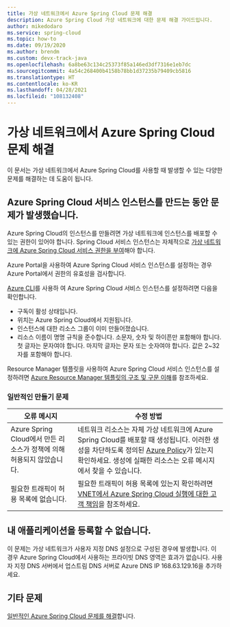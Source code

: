 ```yaml
---
title: 가상 네트워크에서 Azure Spring Cloud 문제 해결
description: Azure Spring Cloud 가상 네트워크에 대한 문제 해결 가이드입니다.
author: mikedodaro
ms.service: spring-cloud
ms.topic: how-to
ms.date: 09/19/2020
ms.author: brendm
ms.custom: devx-track-java
ms.openlocfilehash: 6a8be63c134c25373f85a146ed3df7316e1eb7dc
ms.sourcegitcommit: 4a54c268400b4158b78bb1d37235b79409cb5816
ms.translationtype: HT
ms.contentlocale: ko-KR
ms.lasthandoff: 04/28/2021
ms.locfileid: "108132408"
---
```

# <a name="troubleshooting-azure-spring-cloud-in-virtual-networks"></a>가상 네트워크에서 Azure Spring Cloud 문제 해결

이 문서는 가상 네트워크에서 Azure Spring Cloud를 사용할 때 발생할 수 있는 다양한 문제를 해결하는 데 도움이 됩니다.

## <a name="i-encountered-a-problem-with-creating-an-azure-spring-cloud-service-instance"></a>Azure Spring Cloud 서비스 인스턴스를 만드는 동안 문제가 발생했습니다.

Azure Spring Cloud의 인스턴스를 만들려면 가상 네트워크에 인스턴스를 배포할 수 있는 권한이 있어야 합니다.  Spring Cloud 서비스 인스턴스는 자체적으로 [가상 네트워크에 Azure Spring Cloud 서비스 권한을 부여](./how-to-deploy-in-azure-virtual-network.md#grant-service-permission-to-the-virtual-network)해야 합니다.

Azure Portal을 사용하여 Azure Spring Cloud 서비스 인스턴스를 설정하는 경우 Azure Portal에서 권한의 유효성을 검사합니다.

[Azure CLI](/cli/azure/get-started-with-azure-cli)를 사용하 여 Azure Spring Cloud 서비스 인스턴스를 설정하려면 다음을 확인합니다.

- 구독이 활성 상태입니다.
- 위치는 Azure Spring Cloud에서 지원됩니다.
- 인스턴스에 대한 리소스 그룹이 이미 만들어졌습니다.
- 리소스 이름이 명명 규칙을 준수합니다. 소문자, 숫자 및 하이픈만 포함해야 합니다. 첫 글자는 문자여야 합니다. 마지막 글자는 문자 또는 숫자여야 합니다. 값은 2~32자를 포함해야 합니다.

Resource Manager 템플릿을 사용하여 Azure Spring Cloud 서비스 인스턴스를 설정하려면 [Azure Resource Manager 템플릿의 구조 및 구문 이해](../azure-resource-manager/templates/template-syntax.md)를 참조하세요.

### <a name="common-creation-issues"></a>일반적인 만들기 문제

| 오류 메시지 | 수정 방법 |
|------|------|
| Azure Spring Cloud에서 만든 리소스가 정책에 의해 허용되지 않았습니다. | 네트워크 리소스는 자체 가상 네트워크에 Azure Spring Cloud를 배포할 때 생성됩니다. 이러한 생성을 차단하도록 정의된 [Azure Policy](../governance/policy/overview.md)가 있는지 확인하세요. 생성에 실패한 리소스는 오류 메시지에서 찾을 수 있습니다. |
| 필요한 트래픽이 허용 목록에 없습니다. | 필요한 트래픽이 허용 목록에 있는지 확인하려면 [VNET에서 Azure Spring Cloud 실행에 대한 고객 책임](./vnet-customer-responsibilities.md)을 참조하세요. |

## <a name="my-application-cant-be-registered"></a>내 애플리케이션을 등록할 수 없습니다.

이 문제는 가상 네트워크가 사용자 지정 DNS 설정으로 구성된 경우에 발생합니다. 이 경우 Azure Spring Cloud에서 사용하는 프라이빗 DNS 영역은 효과가 없습니다. 사용자 지정 DNS 서버에서 업스트림 DNS 서버로 Azure DNS IP 168.63.129.16을 추가하세요.

## <a name="other-issues"></a>기타 문제

[일반적인 Azure Spring Cloud 문제를 해결](./troubleshoot.md)합니다.